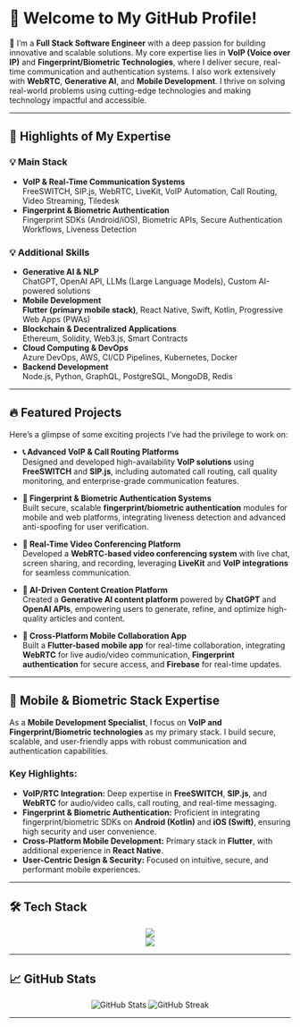 # 👋 Welcome to My GitHub Profile!

🚀 I’m a **Full Stack Software Engineer** with a deep passion for building innovative and scalable solutions. My core expertise lies in **VoIP (Voice over IP)** and **Fingerprint/Biometric Technologies**, where I deliver secure, real-time communication and authentication systems. I also work extensively with **WebRTC**, **Generative AI**, and **Mobile Development**. I thrive on solving real-world problems using cutting-edge technologies and making technology impactful and accessible.

---

## 🌟 Highlights of My Expertise

### 💡 **Main Stack**
- **VoIP & Real-Time Communication Systems**  
  FreeSWITCH, SIP.js, WebRTC, LiveKit, VoIP Automation, Call Routing, Video Streaming, Tiledesk
- **Fingerprint & Biometric Authentication**  
  Fingerprint SDKs (Android/iOS), Biometric APIs, Secure Authentication Workflows, Liveness Detection

### 💡 **Additional Skills**
- **Generative AI & NLP**  
  ChatGPT, OpenAI API, LLMs (Large Language Models), Custom AI-powered solutions  
- **Mobile Development**  
  **Flutter (primary mobile stack)**, React Native, Swift, Kotlin, Progressive Web Apps (PWAs)  
- **Blockchain & Decentralized Applications**  
  Ethereum, Solidity, Web3.js, Smart Contracts  
- **Cloud Computing & DevOps**  
  Azure DevOps, AWS, CI/CD Pipelines, Kubernetes, Docker  
- **Backend Development**  
  Node.js, Python, GraphQL, PostgreSQL, MongoDB, Redis  

---

## 🔥 Featured Projects

Here’s a glimpse of some exciting projects I’ve had the privilege to work on:

- **📞 Advanced VoIP & Call Routing Platforms**  
  Designed and developed high-availability **VoIP solutions** using **FreeSWITCH** and **SIP.js**, including automated call routing, call quality monitoring, and enterprise-grade communication features.

- **🔐 Fingerprint & Biometric Authentication Systems**  
  Built secure, scalable **fingerprint/biometric authentication** modules for mobile and web platforms, integrating liveness detection and advanced anti-spoofing for user verification.

- **🎥 Real-Time Video Conferencing Platform**  
  Developed a **WebRTC-based video conferencing system** with live chat, screen sharing, and recording, leveraging **LiveKit** and **VoIP integrations** for seamless communication.

- **🧠 AI-Driven Content Creation Platform**  
  Created a **Generative AI content platform** powered by **ChatGPT** and **OpenAI APIs**, empowering users to generate, refine, and optimize high-quality articles and content.

- **📲 Cross-Platform Mobile Collaboration App**  
  Built a **Flutter-based mobile app** for real-time collaboration, integrating **WebRTC** for live audio/video communication, **Fingerprint authentication** for secure access, and **Firebase** for real-time updates.

---

## 📱 Mobile & Biometric Stack Expertise

As a **Mobile Development Specialist**, I focus on **VoIP and Fingerprint/Biometric technologies** as my primary stack. I build secure, scalable, and user-friendly apps with robust communication and authentication capabilities.

### Key Highlights:
- **VoIP/RTC Integration:** Deep expertise in **FreeSWITCH**, **SIP.js**, and **WebRTC** for audio/video calls, call routing, and real-time messaging.
- **Fingerprint & Biometric Authentication:** Proficient in integrating fingerprint/biometric SDKs on **Android (Kotlin)** and **iOS (Swift)**, ensuring high security and user convenience.
- **Cross-Platform Mobile Development:** Primary stack in **Flutter**, with additional experience in **React Native**.
- **User-Centric Design & Security:** Focused on intuitive, secure, and performant mobile experiences.

---

## 🛠️ Tech Stack
<p align="center">
  <img src="https://skillicons.dev/icons?i=voip,webrtc,flutter,kotlin,swift,fingerprint,docker,kubernetes,azure,aws,nodejs,python,java" /><br/>
  <img src="https://skillicons.dev/icons?i=firebase,graphql,redis,mongodb,postgres,typescript,solidity" />
</p>

---

## 📈 GitHub Stats
<p align="center">
  <img src="https://github-readme-stats.vercel.app/api?username=yourusername&show_icons=true&theme=radical" alt="GitHub Stats" />
  <img src="https://github-readme-streak-stats.herokuapp.com/?user=yourusername&theme=radical" alt="GitHub Streak" />
</p>

---
